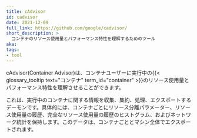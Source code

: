 ```yaml
---
title: cAdvisor
id: cadvisor
date: 2021-12-09
full_link: https://github.com/google/cadvisor/
short_description: >
  コンテナのリソース使用量とパフォーマンス特性を理解するためのツール
aka:
tags:
- tool
---
```

cAdvisor(Container Advisor)は、コンテナユーザーに実行中の{{< glossary_tooltip text="コンテナ" term_id="container" >}}のリソース使用量とパフォーマンス特性を理解させることができます。

<!--more-->

これは、実行中のコンテナに関する情報を収集、集約、処理、エクスポートするデーモンです。具体的には、コンテナごとにリソース分離パラメーター、リソース使用量の履歴、完全なリソース使用量の履歴のヒストグラム、およびネットワーク統計を保持します。このデータは、コンテナごととマシン全体でエクスポートされます。
